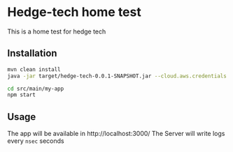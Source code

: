 # Hedge-tech home test

This is a home test for hedge tech

## Installation


```bash
mvn clean install
java -jar target/hedge-tech-0.0.1-SNAPSHOT.jar --cloud.aws.credentials.access-key="<ACCESS_KEY>" --cloud.aws.credentials.secret-key="<SECRET_KEY>"

cd src/main/my-app
npm start
```

## Usage

The app will be available in http://localhost:3000/
The Server will write logs every `nsec` seconds